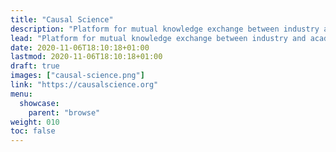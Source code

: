 ```yaml
---
title: "Causal Science"
description: "Platform for mutual knowledge exchange between industry and academia to help causal data science applications diffuse more widely into practice."
lead: "Platform for mutual knowledge exchange between industry and academia to help causal data science applications diffuse more widely into practice."
date: 2020-11-06T18:10:18+01:00
lastmod: 2020-11-06T18:10:18+01:00
draft: true
images: ["causal-science.png"]
link: "https://causalscience.org"
menu:
  showcase:
    parent: "browse"
weight: 010
toc: false
---
```

